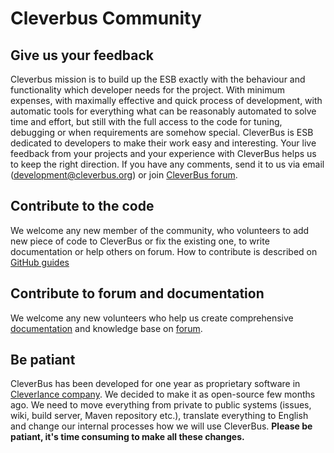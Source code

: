 # Cleverbus Community

## Give us your feedback
Cleverbus mission is to build up the ESB exactly with the behaviour and functionality which developer needs for the project. With minimum expenses, with maximally effective and quick process of development, with automatic tools for everything what can be reasonably automated to solve time and effort, but still with the full access to the code for tuning, debugging or when requirements are somehow special.
CleverBus is ESB dedicated to developers to make their work easy and interesting. Your live feedback from your projects and your experience with CleverBus helps us to keep the right direction. If you have any comments, send it to us via email ([development@cleverbus.org](development@cleverbus.org)) or join [CleverBus forum](https://groups.google.com/d/forum/cleverbus).

## Contribute to the code
We welcome any new member of the community, who volunteers to add new piece of code to CleverBus or fix the existing one, to write documentation or help others on forum. How to contribute is described on [GitHub guides](https://guides.github.com/activities/contributing-to-open-source/) 

## Contribute to forum and documentation
We welcome any new volunteers who help us create comprehensive [documentation](https://cleverbus.atlassian.net/wiki/display/CLVBUS) and knowledge base on [forum](https://groups.google.com/d/forum/cleverbus). 

## Be patiant
CleverBus has been developed for one year as proprietary software in [Cleverlance company](http://www.cleverlance.com). We decided to make it as open-source few months ago. We need to move everything from private to public systems (issues, wiki, build server, Maven repository etc.), translate everything to English and change our internal processes how we will use CleverBus. **Please be patiant, it's time consuming to make all these changes.**
